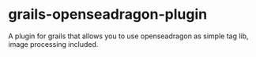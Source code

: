grails-openseadragon-plugin
===========================

A plugin for grails that allows you to use openseadragon as simple tag lib, image processing included.
